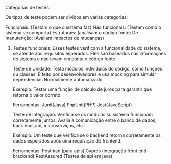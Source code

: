 Categorias de testes:

Os tipos de teste podem ser dividos em várias categorias:

Funcionais: (Testam o que o sistema faz)
Não funcionais: (Testam como o sistema se comporta)
Estruturais: (analisam o código fonte)
De manutenção: (Avaliam impactos de mudanças)

1. Testes funcionais:
Esses testes verificam a funcionalidade do sistema, se atende aos requisitos esperados. Eles são baseados nas informações do sistema e não levam em conta o código fonte

    Teste de Unidade:
    Testa módulos individuias do código, como funções ou classes.
    É feito por desenvolvedores e usa mocking para simular dependencias
    Normalmente automatizado

    Exemplo: Testar uma função de cálculo de juros para garantir que retorna o valor correto

    Ferramentas:
        Junit(Java)
        PhpUnit(PHP)
        Jest(JavaScript)
    
    Teste de integração:
    Verifica se os módulos so sistema funcionam corretamente juntos.
    Avalia a comunicação entre o banco de dados, back end, api, microserviços, etc.

    Exemplo: Um teste que verifica se o backend retorna corretamente os dados esperados após uma requisição do frontend.
    
    Ferramentas:
    Postman (para apis)
    Cypres (integração front end-brackend)
    RestAssured (Testes de api em java)